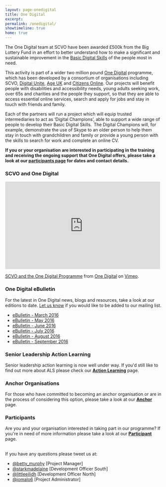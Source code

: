 ```yaml
---
layout: page-onedigital
title: One Digital
excerpt:
permalink: /onedigital/
showtimeline: true
home: true
---
```


The One Digital team at SCVO have been awarded £500k from the Big Lottery Fund in an effort to better understand how to make a significant and sustainable improvement in the [Basic Digital Skills](http://www.go-on.co.uk/get-involved/basic-digital-skills/) of the people most in need.

This activity is part of a wider two million pound [One Digital](https://www.biglotteryfund.org.uk/global-content/press-releases/uk-wide/090915_uk_digital-skills/) programme, which has been developed by a consortium of organisations including SCVO, [Digital Unite](http://digitalunite.com/), [Age UK](http://www.ageuk.org.uk/) and [Citizens Online](http://www.citizensonline.org.uk/). Our projects will benefit people with disabilities and accessibility needs, young adults seeking work, over 65s and charities and the people they support, so that they are able to access essential online services, search and apply for jobs and stay in touch with friends and family.

Each of the partners will run a project which will equip trusted intermediaries to act as ‘Digital Champions’, able to support a wide range of people to develop their Basic Digital Skills.  The Digital Champions will, for example, demonstrate the use of Skype to an older person to help them stay in touch with grandchildren and family or provide a young person with the skills to search for work and complete an online CV.

<strong>If you or your organisation are interested in participating in the training and receiving the ongoing support that One Digital offers, please take a look at our [participants page](/onedigital/participants) for dates and contact details.</strong>

### SCVO and One Digital

<iframe src="https://player.vimeo.com/video/153124565" width="500" height="281" frameborder="0" webkitallowfullscreen mozallowfullscreen allowfullscreen></iframe>
<p><a href="https://vimeo.com/153124565">SCVO and the One Digital Programme</a> from <a href="https://vimeo.com/onedigitalprogramme">One Digital</a> on <a href="https://vimeo.com">Vimeo</a>.</p>

<div class="row">
<div class="col-md-6">
<h3>One Digital eBulletin</h3>

<p>For the latest in One Digital news, blogs and resources, take a look at our editions to date. <a href="mailto:onedigital@scvo.org.uk">Let us know</a> if you would like to be added to our mailing list.</p>

<ul>
<li><a href="http://email.scvo.org.uk/t/r-559C24ADCD2257192540EF23F30FEDED">eBulletin - March 2016</a></li>
<li><a href="http://email.scvo.org.uk/t/r-DA087C0836F79ED32540EF23F30FEDED">eBulletin - May 2016</a></li>
<li><a href="http://email.scvo.org.uk/t/r-0A347F0E0C43FEE02540EF23F30FEDED">eBulletin - June 2016</a></li>
<li><a href="http://email.scvo.org.uk/t/r-ADB71C15896B70D92540EF23F30FEDED">eBulletin - July 2016</a></li>
<li><a href="http://email.scvo.org.uk/t/r-7C2239E08D099B342540EF23F30FEDED">eBulletin - August 2016</a></li>
<li><a href="http://email.scvo.org.uk/t/r-FDE6F5440B9DB4842540EF23F30FEDED">eBulletin - September 2016</a></li>
</ul>

</div>
<div class="col-md-6">

<h3>Senior Leadership Action Learning</h3>

<p>Senior leadership action learning is now well under way. If you'd still like to find out more about ALS please check our <strong><a href="/onedigital/actionlearning/">Action Learning</a></strong> page.</p>

</div>
</div>
<div class="row">
<div class="col-md-6">

<h3>Anchor Organisations</h3>

<p>For those who have committed to becoming an anchor organisation or are in the process of considering this option, please take a look at our <strong><a href="/onedigital/anchor/">Anchor</a></strong> page.</p>

</div>
<div class="col-md-6">

<h3>Participants</h3>

<p>Are you and your organisation interested in taking part in our programme? If you're in need of more information please take a look at our <strong><a href="/onedigital/participants">Participant</a></strong> page.</p>
</div>
</div>

<div class="row">
<div class="col-md-12">

<p><br />If you have any questions please tweet us at:</p>

<ul>
<li><a href="https://twitter.com/betty_murphy">@betty_murphy</a> [Project Manager]</li>
<li><a href="https://twitter.com/starkmadelaine">@starkmadelaine</a> [Development Officer South]</li>
<li><a href="https://twitter.com/littleeilidh">@littleeilidh</a> [Development Officer North]</li>
<li><a href="https://twitter.com/jomalo6">@jomalo6</a> [Project Administrator]</li>
</ul>

</div>
</div>
